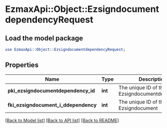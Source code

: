 # EzmaxApi::Object::EzsigndocumentdependencyRequest

## Load the model package
```perl
use EzmaxApi::Object::EzsigndocumentdependencyRequest;
```

## Properties
Name | Type | Description | Notes
------------ | ------------- | ------------- | -------------
**pki_ezsigndocumentdependency_id** | **int** | The unique ID of the Ezsigndocumentdependency | [optional] 
**fki_ezsigndocument_i_ddependency** | **int** | The unique ID of the Ezsigndocument | 

[[Back to Model list]](../README.md#documentation-for-models) [[Back to API list]](../README.md#documentation-for-api-endpoints) [[Back to README]](../README.md)


